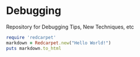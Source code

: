 # Debugging
Repository for Debugging Tips, New Techniques, etc

```ruby
require 'redcarpet'
markdown = Redcarpet.new("Hello World!")
puts markdown.to_html
```
